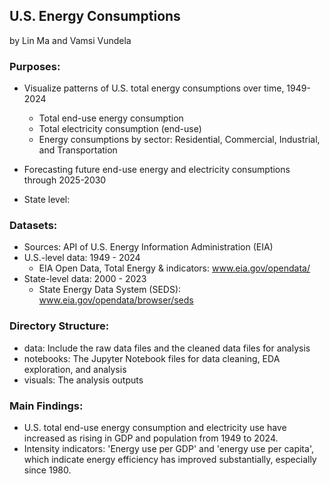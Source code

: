 ## U.S. Energy Consumptions

by Lin Ma and Vamsi Vundela 

### Purposes: 
- Visualize patterns of U.S. total energy consumptions over time, 1949-2024
    + Total end-use energy consumption
    + Total electricity consumption (end-use)
    + Energy consumptions by sector: Residential, Commercial, Industrial, and Transportation 

- Forecasting future end-use energy and electricity consumptions through 2025-2030
- State level: 

### Datasets:
- Sources:  API of U.S. Energy Information Administration (EIA)
- U.S.-level data: 1949 - 2024
    + EIA Open Data, Total Energy & indicators: www.eia.gov/opendata/
- State-level data: 2000 - 2023
    + State Energy Data System (SEDS): www.eia.gov/opendata/browser/seds

### Directory Structure:
- data: Include the raw data files and the cleaned data files for analysis
- notebooks: The Jupyter Notebook files for data cleaning, EDA exploration, and analysis
- visuals: The analysis outputs

### Main Findings:
- U.S. total end-use energy consumption and electricity use have increased as rising in GDP and population from 1949 to 2024.
- Intensity indicators: 'Energy use per GDP' and 'energy use per capita', which indicate energy efficiency has improved substantially, especially since 1980.   


